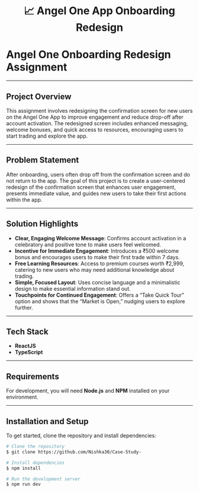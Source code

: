 <h1 align="center">
📈 Angel One App Onboarding Redesign
</h1>

# Angel One Onboarding Redesign Assignment

---

## Project Overview

This assignment involves redesigning the confirmation screen for new users on the Angel One App to improve engagement and reduce drop-off after account activation. The redesigned screen includes enhanced messaging, welcome bonuses, and quick access to resources, encouraging users to start trading and explore the app.

---

## Problem Statement

After onboarding, users often drop off from the confirmation screen and do not return to the app. The goal of this project is to create a user-centered redesign of the confirmation screen that enhances user engagement, presents immediate value, and guides new users to take their first actions within the app.

---

## Solution Highlights

- **Clear, Engaging Welcome Message**: Confirms account activation in a celebratory and positive tone to make users feel welcomed.
- **Incentive for Immediate Engagement**: Introduces a ₹500 welcome bonus and encourages users to make their first trade within 7 days.
- **Free Learning Resources**: Access to premium courses worth ₹2,999, catering to new users who may need additional knowledge about trading.
- **Simple, Focused Layout**: Uses concise language and a minimalistic design to make essential information stand out.
- **Touchpoints for Continued Engagement**: Offers a “Take Quick Tour” option and shows that the “Market is Open,” nudging users to explore further.

---

## Tech Stack

- **ReactJS**
- **TypeScript**
  
---

## Requirements

For development, you will need **Node.js** and **NPM** installed on your environment.

---

## Installation and Setup

To get started, clone the repository and install dependencies:

```bash
# Clone the repository
$ git clone https://github.com/Nishka30/Case-Study-

# Install dependencies
$ npm install

# Run the development server
$ npm run dev
